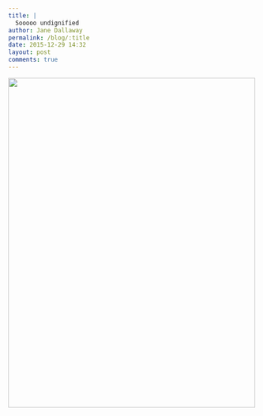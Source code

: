 ```yaml
---
title: |
  Sooooo undignified
author: Jane Dallaway
permalink: /blog/:title
date: 2015-12-29 14:32
layout: post
comments: true
---
```


<div><a href="//static.skitters.dallaway.com/tp_IMG_5427.JPG"><img src="//static.skitters.dallaway.com/tp_thumb_IMG_5427.JPG" width="500" height="667"/></a></div>



  

      
